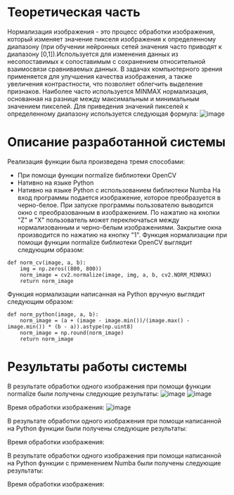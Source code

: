 # Теоретическая часть
Нормализация изображения - это процесс обработки изображения, который изменяет значение пикселя изображения к определенному диапазону (при обучении нейронных сетей значения часто приводят к диапазону [0,1]).Используется для изменения данных из несопоставимых к сопоставимым с сохранением относительной взаимосвязи сравниваемых данных. В задачах компьютерного зрения применяется для улучшения качества изображения, а также увеличения контрастности, что позволяет облегчить выделение признаков. Наиболее часто используется MINMAX нормализация, основанная на разнице между максимальным и минимальным значением пикселей. Для приведения значений пикселей к определенному диапазону используется следующая формула:
![image](https://user-images.githubusercontent.com/79449892/213912266-8d80f6dd-1bc9-407e-9dd7-bdc2b5075650.png)
# Описание разработанной системы
Реализация функции была произведена тремя способами:
- При помощи функции normalize библиотеки OpenCV
- Нативно на языке Python
- Нативно на языке Python с использованием библиотеки Numba
На вход программы подается изображение, которое преобразуется в черно-белое. При запуске программы пользователю выводится окно с преобразованным в изображением. По нажатию на кнопки "Z" и "X" пользователь может переключаться между нормализованным и черно-белым изображениями. Закрытие окна производится по нажатию на кнопку "1".
Функция нормализации при помощи функции normalize библиотеки OpenCV выглядит следующим образом:
```
def norm_cv(image, a, b):
    img = np.zeros((800, 800))
    norm_image = cv2.normalize(image, img, a, b, cv2.NORM_MINMAX)
    return norm_image
```
Функция нормализации написанная на Python вручную выглядит следующим образом:
```
def norm_python(image, a, b):
    norm_image = (a + (image - image.min())/(image.max() - image.min()) * (b - a)).astype(np.uint8)
    norm_image = np.round(norm_image)
    return norm_image
```
# Результаты работы системы
В результате обработки одного изображения при помощи функции normalize были получены следующие результаты:
![image](https://user-images.githubusercontent.com/79449892/213913287-b6591e23-94c5-4f33-aee6-f3f4ddecf988.png)
![image](https://user-images.githubusercontent.com/79449892/213913296-b4ced1be-4c7d-4fff-bbf2-80bc573a27ad.png)

Время обработки изображения:
![image](https://user-images.githubusercontent.com/79449892/213913227-2fc4d713-eed8-43f7-bb3b-4ab0ae156338.png)

В результате обработки одного изображения при помощи написанной на Python функции были получены следующие результаты:

Время обработки изображения:


В результате обработки одного изображения при помощи написанной на Python функции с применением Numba были получены следующие результаты:

Время обработки изображения:
